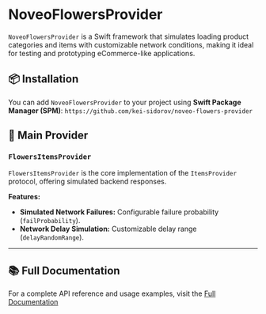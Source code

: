 # NoveoFlowersProvider

`NoveoFlowersProvider` is a Swift framework that simulates loading product categories and items with customizable network conditions, making it ideal for testing and prototyping eCommerce-like applications.

## 📦 Installation

You can add `NoveoFlowersProvider` to your project using **Swift Package Manager (SPM)**:
`https://github.com/kei-sidorov/noveo-flowers-provider`

## 🚀 Main Provider

### `FlowersItemsProvider`
`FlowersItemsProvider` is the core implementation of the `ItemsProvider` protocol, offering simulated backend responses.

**Features:**
- **Simulated Network Failures:** Configurable failure probability (`failProbability`).
- **Network Delay Simulation:** Customizable delay range (`delayRandomRange`).

---

## 📚 Full Documentation

For a complete API reference and usage examples, visit the [Full Documentation](https://kei-sidorov.github.io/noveo-flowers-provider/documentation/noveoflowersprovider/)
